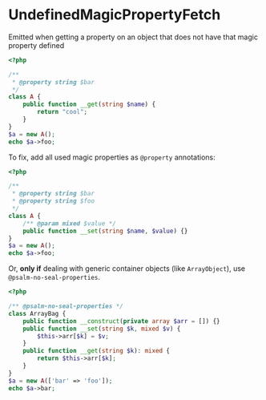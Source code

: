 # UndefinedMagicPropertyFetch

Emitted when getting a property on an object that does not have that magic property defined

```php
<?php

/**
 * @property string $bar
 */
class A {
    public function __get(string $name) {
        return "cool";
    }
}
$a = new A();
echo $a->foo;
```

To fix, add all used magic properties as `@property` annotations: 

```php
<?php

/**
 * @property string $bar
 * @property string $foo
 */
class A {
    /** @param mixed $value */
    public function __set(string $name, $value) {}
}
$a = new A();
echo $a->foo;
```

Or, **only if** dealing with generic container objects (like `ArrayObject`), use `@psalm-no-seal-properties`.

```php
<?php

/** @psalm-no-seal-properties */
class ArrayBag {
    public function __construct(private array $arr = []) {}
    public function __set(string $k, mixed $v) {
        $this->arr[$k] = $v;
    }
    public function __get(string $k): mixed {
        return $this->arr[$k];
    }
}
$a = new A(['bar' => 'foo']);
echo $a->bar;
```
